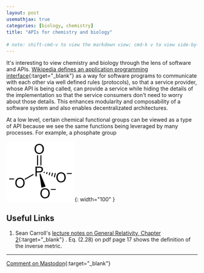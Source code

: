 ```yaml
---
layout: post
usemathjax: true
categories: [biology, chemistry]
title: "APIs for chemistry and biology"

# note: shift-cmd-v to view the markdown view; cmd-k v to view side-by-side, then can do 'toggle preview locking' command in the 3 dots in the preview tab
---
```


It's interesting to view chemistry and biology through the lens of software and APIs. [Wikipedia defines an application programming interface](https://en.wikipedia.org/wiki/API){:target="_blank"} as a way for software programs to communicate with each other via well defined rules (protocols), so that a service provider, whose API is being called, can provide a service while hiding the details of the implementation so that the service consumers don't need to worry about those details. This enhances modularity and composability of a software system and also enables decentralizated architectures.

At a low level, certain chemical functional groups can be viewed as a type of API because we see the same functions being leveraged by many processes. For example, a phosphate group 

![Phosphate group](/assets/images/phosphate.png){: width="100" }



Useful Links
------------

1. Sean Carroll's [lecture notes on General Relativity, Chapter 2](https://preposterousuniverse.com/wp-content/uploads/grnotes-two.pdf){:target="_blank"} . Eq. (2.28) on pdf page 17 shows the definition of the inverse metric.

---

[Comment on Mastodon](https://hachyderm.io/@Sunfishstanford/109606999325278742){:target="_blank"}
